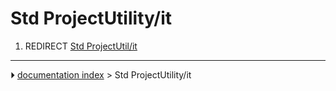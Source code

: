 # Std ProjectUtility/it
1.  REDIRECT [Std ProjectUtil/it](Std_ProjectUtil/it.md)



---
⏵ [documentation index](../README.md) > Std ProjectUtility/it
